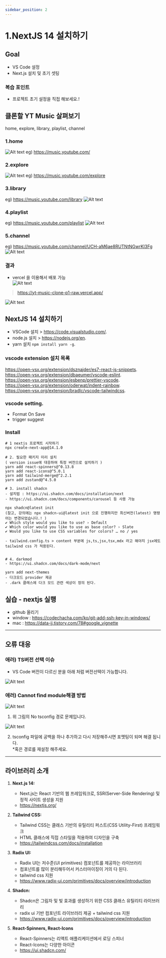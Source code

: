 ```yaml
---
sidebar_position: 2
---
```


# 1.NextJS 14 설치하기

## Goal
- VS Code 설정
- Next.js 설치 및 초기 셋팅

### 복습 포인트

- 프로젝트 초기 설정을 직접 해보세요.! 

## 클론할 YT Music 살펴보기

home, explore, library, playlist, channel

### 1.home 
![Alt text](image.png)
eg) https://music.youtube.com/

### 2.explore
![Alt text](image-1.png)
eg) https://music.youtube.com/explore

### 3.library
eg) https://music.youtube.com/library
![Alt text](image-2.png)

### 4.playlist
eg) https://music.youtube.com/playlist
![Alt text](image-3.png)
 
### 5.channel
eg) https://music.youtube.com/channel/UCH-aM6ae8RUTNtNGwrKI3Fg
![Alt text](image-5.png)


### 결과
- vercel 을 이용해서 배포 가능  
![Alt text](image-6.png)

> https://yt-music-clone-p1-raw.vercel.app/

![Alt text](image-7.png)



## NextJS 14 설치하기

- VSCode 설치 > https://code.visualstudio.com/.  
- node.js 설치 > https://nodejs.org/en.  
- yarn 설치 ``` npm install yarn -g ```.  

### vscode extension 설치 목록  

https://open-vsx.org/extension/dsznajder/es7-react-js-snippets.  
https://open-vsx.org/extension/dbaeumer/vscode-eslint.  
https://open-vsx.org/extension/esbenp/prettier-vscode.  
https://open-vsx.org/extension/oderwat/indent-rainbow.  
https://open-vsx.org/extension/bradlc/vscode-tailwindcss.  

### vscode setting.  

- Format On Save
- trigger suggest 

### Install

```
# 1 nextjs 프로젝트 시작하기
npx create-next-app@14.1.0

# 2. 필요한 패키지 미리 설치
( version issue에 대응하여 특정 버전으로 설치하기 )   
yarn add react-spinners@^0.13.8
yarn add react-icons@^5.0.1
yarn add tailwind-merge@^2.2.1
yarn add zustand@^4.5.0

# 3. install shadcn
- 설치법 : https://ui.shadcn.com/docs/installation/next
- https://ui.shadcn.com/docs/components/carousel 등 사용 가능 

npx shadcn@latest init
(참고, 강의에는 npx shadcn-ui@latest init 으로 진행하지만 최신버전(latest) 명령어는 변경되었습니다.! )
✔ Which style would you like to use? › Default
✔ Which color would you like to use as base color? › Slate
✔ Would you like to use CSS variables for colors? … no / yes

- tailwind.config.ts > content 부분에 js,ts,jsx,tsx,mdx 라고 해야지 jsx에도 tailwind css 가 적용된다.


# 4. darkmod
- https://ui.shadcn.com/docs/dark-mode/next

yarn add next-themes
- 다크모드 provider 제공  
- .dark 클래스에 다크 모드 관련 색상이 정의 된다.

```




## 실습 - nextjs 실행

- github 올리기
- window : https://codechacha.com/ko/git-add-ssh-key-in-windows/
- mac : https://data-jj.tistory.com/78#google_vignette

---

## 오류 대응

### 애러) TS버전 선택 이슈  

- VS Code 버전이 다르신 분을 아래 처럼 버전선택이 가능합니다.

![Alt text](image-11.png)

### 애러) Cannot find module해결 방법

![Alt text](image-13.png)

1) 위 그림의 No tsconfig 경로 문제입니다.

![Alt text](image-14.png)

2) tsconfig 파일에 공백을 하나 추가하고 다시 저장해주시면 포멧팅이 되며 해결 됩니다.   
*혹은 경로를 재설정 해주세요.  

---

## 라이브러리 소개


1. **Next.js 14:**
   - Next.js는 React 기반의 웹 프레임워크로, SSR(Server-Side Rendering) 및 정적 사이트 생성을 지원
   - https://nextjs.org/  

2. **Tailwind CSS:**
   - Tailwind CSS는 클래스 기반의 유틸리티 퍼스트(CSS Utility-First) 프레임워크
   - HTML 클래스에 직접 스타일을 적용하여 디자인을 구축
   - https://tailwindcss.com/docs/installation

3. **Radix UI:**
   - Radix UI는 저수준(UI primitives) 컴포넌트를 제공하는 라이브러리   
   - 컴포넌트를 많이 분리해두어서 커스터마이징이 거의 다 된다.    
   - tailwind css 지원  
   - https://www.radix-ui.com/primitives/docs/overview/introduction

4. **Shadcn:**
   - Shadcn은 그림자 및 빛 효과를 생성하기 위한 CSS 클래스 유틸리티 라이브러리
   - radix ui 기반 컴포넌트 라이브러리 제공 + tailwind css 지원   
   - https://www.radix-ui.com/primitives/docs/overview/introduction

5. **React-Spinners, React-Icons**
   - React-Spinners는 리액트 애플리케이션에서 로딩 스피너
   - React-Icons는 다양한 아이콘
   - https://ui.shadcn.com/